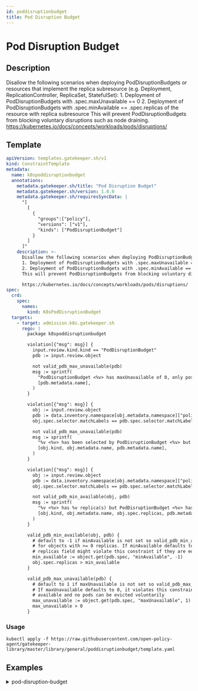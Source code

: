 ```yaml
---
id: poddisruptionbudget
title: Pod Disruption Budget
---
```


# Pod Disruption Budget

## Description
Disallow the following scenarios when deploying PodDisruptionBudgets or resources that implement the replica subresource (e.g. Deployment, ReplicationController, ReplicaSet, StatefulSet): 1. Deployment of PodDisruptionBudgets with .spec.maxUnavailable == 0 2. Deployment of PodDisruptionBudgets with .spec.minAvailable == .spec.replicas of the resource with replica subresource This will prevent PodDisruptionBudgets from blocking voluntary disruptions such as node draining.
https://kubernetes.io/docs/concepts/workloads/pods/disruptions/

## Template
```yaml
apiVersion: templates.gatekeeper.sh/v1
kind: ConstraintTemplate
metadata:
  name: k8spoddisruptionbudget
  annotations:
    metadata.gatekeeper.sh/title: "Pod Disruption Budget"
    metadata.gatekeeper.sh/version: 1.0.0
    metadata.gatekeeper.sh/requiresSyncData: |
      "[
        [
          {
            "groups":["policy"],
            "versions": ["v1"],
            "kinds": ["PodDisruptionBudget"]
          }
        ]
      ]"
    description: >-
      Disallow the following scenarios when deploying PodDisruptionBudgets or resources that implement the replica subresource (e.g. Deployment, ReplicationController, ReplicaSet, StatefulSet):
      1. Deployment of PodDisruptionBudgets with .spec.maxUnavailable == 0
      2. Deployment of PodDisruptionBudgets with .spec.minAvailable == .spec.replicas of the resource with replica subresource
      This will prevent PodDisruptionBudgets from blocking voluntary disruptions such as node draining.

      https://kubernetes.io/docs/concepts/workloads/pods/disruptions/
spec:
  crd:
    spec:
      names:
        kind: K8sPodDisruptionBudget
  targets:
    - target: admission.k8s.gatekeeper.sh
      rego: |
        package k8spoddisruptionbudget

        violation[{"msg": msg}] {
          input.review.kind.kind == "PodDisruptionBudget"
          pdb := input.review.object

          not valid_pdb_max_unavailable(pdb)
          msg := sprintf(
            "PodDisruptionBudget <%v> has maxUnavailable of 0, only positive integers are allowed for maxUnavailable",
            [pdb.metadata.name],
          )
        }

        violation[{"msg": msg}] {
          obj := input.review.object
          pdb := data.inventory.namespace[obj.metadata.namespace]["policy/v1"].PodDisruptionBudget[_]
          obj.spec.selector.matchLabels == pdb.spec.selector.matchLabels

          not valid_pdb_max_unavailable(pdb)
          msg := sprintf(
            "%v <%v> has been selected by PodDisruptionBudget <%v> but has maxUnavailable of 0, only positive integers are allowed for maxUnavailable",
            [obj.kind, obj.metadata.name, pdb.metadata.name],
          )
        }

        violation[{"msg": msg}] {
          obj := input.review.object
          pdb := data.inventory.namespace[obj.metadata.namespace]["policy/v1"].PodDisruptionBudget[_]
          obj.spec.selector.matchLabels == pdb.spec.selector.matchLabels

          not valid_pdb_min_available(obj, pdb)
          msg := sprintf(
            "%v <%v> has %v replica(s) but PodDisruptionBudget <%v> has minAvailable of %v, PodDisruptionBudget count should always be lower than replica(s), and not used when replica(s) is set to 1",
            [obj.kind, obj.metadata.name, obj.spec.replicas, pdb.metadata.name, pdb.spec.minAvailable, obj.spec.replicas],
          )
        }

        valid_pdb_min_available(obj, pdb) {
          # default to -1 if minAvailable is not set so valid_pdb_min_available is always true
          # for objects with >= 0 replicas. If minAvailable defaults to >= 0, objects with
          # replicas field might violate this constraint if they are equal to the default set here
          min_available := object.get(pdb.spec, "minAvailable", -1)
          obj.spec.replicas > min_available
        }

        valid_pdb_max_unavailable(pdb) {
          # default to 1 if maxUnavailable is not set so valid_pdb_max_unavailable always returns true.
          # If maxUnavailable defaults to 0, it violates this constraint because all pods needs to be
          # available and no pods can be evicted voluntarily
          max_unavailable := object.get(pdb.spec, "maxUnavailable", 1)
          max_unavailable > 0
        }

```

### Usage
```shell
kubectl apply -f https://raw.githubusercontent.com/open-policy-agent/gatekeeper-library/master/library/general/poddisruptionbudget/template.yaml
```
## Examples
<details>
<summary>pod-disruption-budget</summary><blockquote>

<details>
<summary>constraint</summary>

```yaml
apiVersion: constraints.gatekeeper.sh/v1beta1
kind: K8sPodDisruptionBudget
metadata:
  name: pod-distruption-budget
spec:
  match:
    kinds:
      - apiGroups: ["apps"]
        kinds: ["Deployment", "ReplicaSet", "StatefulSet"]
      - apiGroups: ["policy"]
        kinds: ["PodDisruptionBudget"]
      - apiGroups: [""]
        kinds: ["ReplicationController"]

```

Usage

```shell
kubectl apply -f https://raw.githubusercontent.com/open-policy-agent/gatekeeper-library/master/library/general/poddisruptionbudget/samples/poddisruptionbudget/constraint.yaml
```

</details>

<details>
<summary>example-allowed-pdb</summary>

```yaml
apiVersion: policy/v1
kind: PodDisruptionBudget
metadata:
  name: nginx-pdb-allowed
  namespace: default
spec:
  maxUnavailable: 1
  selector:
    matchLabels:
      foo: bar

```

Usage

```shell
kubectl apply -f https://raw.githubusercontent.com/open-policy-agent/gatekeeper-library/master/library/general/poddisruptionbudget/samples/poddisruptionbudget/constraint.yaml
```

</details>
<details>
<summary>example-disallowed-pdb</summary>

```yaml
apiVersion: policy/v1
kind: PodDisruptionBudget
metadata:
  name: nginx-pdb-disallowed
  namespace: default
spec:
  maxUnavailable: 0
  selector:
    matchLabels:
      foo: bar

```

Usage

```shell
kubectl apply -f https://raw.githubusercontent.com/open-policy-agent/gatekeeper-library/master/library/general/poddisruptionbudget/samples/poddisruptionbudget/constraint.yaml
```

</details>
<details>
<summary>example-allowed-min-available</summary>

```yaml
apiVersion: apps/v1
kind: Deployment
metadata:
  name: nginx-deployment-allowed-1
  namespace: default
  labels:
    app: nginx
spec:
  replicas: 3
  selector:
    matchLabels:
      app: nginx
      example: allowed-deployment-1
  template:
    metadata:
      labels:
        app: nginx
        example: allowed-deployment-1
    spec:
      containers:
      - name: nginx
        image: nginx:1.14.2
        ports:
        - containerPort: 80

```

Usage

```shell
kubectl apply -f https://raw.githubusercontent.com/open-policy-agent/gatekeeper-library/master/library/general/poddisruptionbudget/samples/poddisruptionbudget/constraint.yaml
```

</details>
<details>
<summary>example-allowed-max-unavailable</summary>

```yaml
apiVersion: apps/v1
kind: Deployment
metadata:
  name: nginx-deployment-allowed-2
  namespace: default
  labels:
    app: nginx
spec:
  replicas: 3
  selector:
    matchLabels:
      app: nginx
      example: allowed-deployment-2
  template:
    metadata:
      labels:
        app: nginx
        example: allowed-deployment-2
    spec:
      containers:
      - name: nginx
        image: nginx:1.14.2
        ports:
        - containerPort: 80

```

Usage

```shell
kubectl apply -f https://raw.githubusercontent.com/open-policy-agent/gatekeeper-library/master/library/general/poddisruptionbudget/samples/poddisruptionbudget/constraint.yaml
```

</details>
<details>
<summary>example-disallowed-min-available</summary>

```yaml
apiVersion: apps/v1
kind: Deployment
metadata:
  name: nginx-deployment-disallowed
  namespace: default
  labels:
    app: nginx
spec:
  replicas: 3
  selector:
    matchLabels:
      app: nginx
      example: disallowed-deployment
  template:
    metadata:
      labels:
        app: nginx
        example: disallowed-deployment
    spec:
      containers:
      - name: nginx
        image: nginx:1.14.2
        ports:
        - containerPort: 80

```

Usage

```shell
kubectl apply -f https://raw.githubusercontent.com/open-policy-agent/gatekeeper-library/master/library/general/poddisruptionbudget/samples/poddisruptionbudget/constraint.yaml
```

</details>


</blockquote></details>